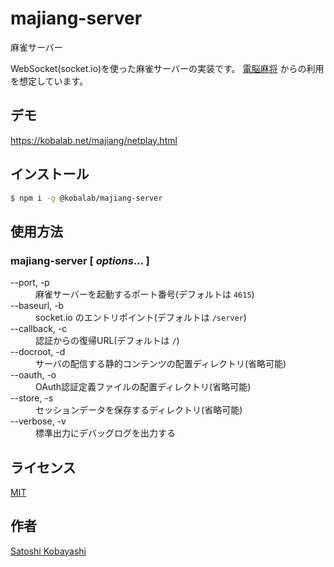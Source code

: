 # majiang-server

麻雀サーバー

WebSocket(socket.io)を使った麻雀サーバーの実装です。
[電脳麻将](https://github.com/kobalab/Majiang) からの利用を想定しています。

## デモ
https://kobalab.net/majiang/netplay.html

## インストール
```bash
$ npm i -g @kobalab/majiang-server
```

## 使用方法

### majiang-server [ *options*... ]
<dl>
<dt>--port, -p</dt>
    <dd>麻雀サーバーを起動するポート番号(デフォルトは <code>4615</code>)</dd>
<dt>--baseurl, -b</dt>
    <dd>socket.io のエントリポイント(デフォルトは <code>/server</code>)</dd>
<dt>--callback, -c</dt>
    <dd>認証からの復帰URL(デフォルトは <code>/</code>)</dd>
<dt>--docroot, -d</dt>
    <dd>サーバの配信する静的コンテンツの配置ディレクトリ(省略可能)</dd>
<dt>--oauth, -o</dt>
    <dd>OAuth認証定義ファイルの配置ディレクトリ(省略可能)</dd>
<dt>--store, -s</dt>
    <dd>セッションデータを保存するディレクトリ(省略可能)</dd>
<dt>--verbose, -v</dt>
    <dd>標準出力にデバッグログを出力する</dd>
</dl>

## ライセンス
[MIT](https://github.com/kobalab/majiang-server/blob/master/LICENSE)

## 作者
[Satoshi Kobayashi](https://github.com/kobalab)
